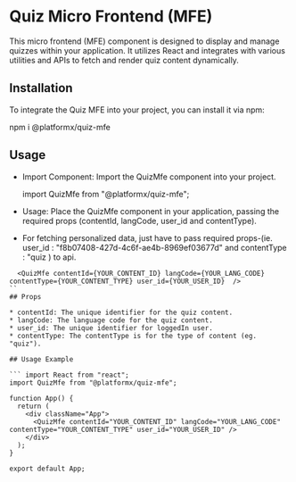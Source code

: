 # Quiz Micro Frontend (MFE)

This micro frontend (MFE) component is designed to display and manage quizzes within your application. It utilizes React and integrates with various utilities and APIs to fetch and render quiz content dynamically.

## Installation

To integrate the Quiz MFE into your project, you can install it via npm:

npm i @platformx/quiz-mfe

## Usage

- Import Component: Import the QuizMfe component into your project.

  import QuizMfe from "@platformx/quiz-mfe";

- Usage: Place the QuizMfe component in your application, passing the required props (contentId, langCode, user_id and contentType).

- For fetching personalized data, just have to pass required props-(ie. user_id : "f8b07408-427d-4c6f-ae4b-8969ef03677d" and contentType : "quiz ) to api.

````
  <QuizMfe contentId={YOUR_CONTENT_ID} langCode={YOUR_LANG_CODE} contentType={YOUR_CONTENT_TYPE} user_id={YOUR_USER_ID}  />
``
## Props

* contentId: The unique identifier for the quiz content.
* langCode: The language code for the quiz content.
* user_id: The unique identifier for loggedIn user.
* contentType: The contentType is for the type of content (eg. "quiz").

## Usage Example

``` import React from "react";
import QuizMfe from "@platformx/quiz-mfe";

function App() {
  return (
    <div className="App">
      <QuizMfe contentId="YOUR_CONTENT_ID" langCode="YOUR_LANG_CODE"  contentType="YOUR_CONTENT_TYPE" user_id="YOUR_USER_ID" />
    </div>
  );
}

export default App;

````
